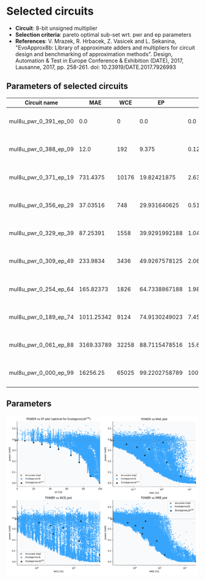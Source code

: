 
Selected circuits
===================
 - **Circuit**: 8-bit unsigned multiplier
 - **Selection criteria**: pareto optimal sub-set wrt. pwr and ep parameters
 - **References**: V. Mrazek, R. Hrbacek, Z. Vasicek and L. Sekanina, "EvoApprox8b: Library of approximate adders and multipliers for circuit design and benchmarking of approximation methods". Design, Automation & Test in Europe Conference & Exhibition (DATE), 2017, Lausanne, 2017, pp. 258-261. doi: 10.23919/DATE.2017.7926993


Parameters of selected circuits
----------------------------

| Circuit name | MAE | WCE | EP | MRE | Download |
| --- |  --- | --- | --- | --- | --- | 
| mul8u_pwr_0_391_ep_00 | 0.0 | 0 | 0.0 | 0.0 |  [Verilog generic](mul8u_pwr_0_391_ep_00_gen.v) [Verilog PDK45](mul8u_pwr_0_391_ep_00_pdk45.v)  [C](mul8u_pwr_0_391_ep_00.c) |
| mul8u_pwr_0_388_ep_09 | 12.0 | 192 | 9.375 | 0.1290791119 |  [Verilog generic](mul8u_pwr_0_388_ep_09_gen.v) [Verilog PDK45](mul8u_pwr_0_388_ep_09_pdk45.v)  [C](mul8u_pwr_0_388_ep_09.c) |
| mul8u_pwr_0_371_ep_19 | 731.4375 | 10176 | 19.82421875 | 2.6384056738 |  [Verilog generic](mul8u_pwr_0_371_ep_19_gen.v) [Verilog PDK45](mul8u_pwr_0_371_ep_19_pdk45.v)  [C](mul8u_pwr_0_371_ep_19.c) |
| mul8u_pwr_0_356_ep_29 | 37.03516 | 748 | 29.931640625 | 0.5138953143 |  [Verilog generic](mul8u_pwr_0_356_ep_29_gen.v) [Verilog PDK45](mul8u_pwr_0_356_ep_29_pdk45.v)  [C](mul8u_pwr_0_356_ep_29.c) |
| mul8u_pwr_0_329_ep_39 | 87.25391 | 1558 | 39.9291992188 | 1.0449041894 |  [Verilog generic](mul8u_pwr_0_329_ep_39_gen.v) [Verilog PDK45](mul8u_pwr_0_329_ep_39_pdk45.v)  [C](mul8u_pwr_0_329_ep_39.c) |
| mul8u_pwr_0_309_ep_49 | 233.9834 | 3436 | 49.9267578125 | 2.0645403357 |  [Verilog generic](mul8u_pwr_0_309_ep_49_gen.v) [Verilog PDK45](mul8u_pwr_0_309_ep_49_pdk45.v)  [C](mul8u_pwr_0_309_ep_49.c) |
| mul8u_pwr_0_254_ep_64 | 165.82373 | 1826 | 64.7338867188 | 1.9859357887 |  [Verilog generic](mul8u_pwr_0_254_ep_64_gen.v) [Verilog PDK45](mul8u_pwr_0_254_ep_64_pdk45.v)  [C](mul8u_pwr_0_254_ep_64.c) |
| mul8u_pwr_0_189_ep_74 | 1011.25342 | 9124 | 74.9130249023 | 7.4580379643 |  [Verilog generic](mul8u_pwr_0_189_ep_74_gen.v) [Verilog PDK45](mul8u_pwr_0_189_ep_74_pdk45.v)  [C](mul8u_pwr_0_189_ep_74.c) |
| mul8u_pwr_0_061_ep_88 | 3169.33789 | 32258 | 88.7115478516 | 15.6569060675 |  [Verilog generic](mul8u_pwr_0_061_ep_88_gen.v) [Verilog PDK45](mul8u_pwr_0_061_ep_88_pdk45.v)  [C](mul8u_pwr_0_061_ep_88.c) |
| mul8u_pwr_0_000_ep_99 | 16256.25 | 65025 | 99.2202758789 | 100.0 |  [Verilog generic](mul8u_pwr_0_000_ep_99_gen.v) [Verilog PDK45](mul8u_pwr_0_000_ep_99_pdk45.v)  [C](mul8u_pwr_0_000_ep_99.c) |
    
Parameters
--------------
![Parameters figure](fig.png)
             